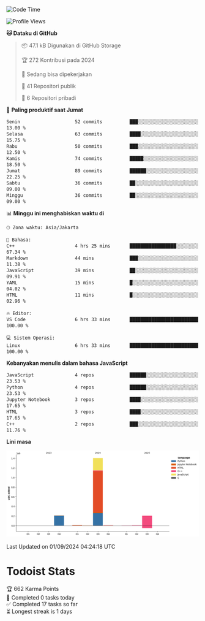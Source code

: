 <!--START_SECTION:waka-->
![Code Time](http://img.shields.io/badge/Code%20Time-28%20hrs%2048%20mins-blue)

![Profile Views](http://img.shields.io/badge/Profil%20dilihat-55-blue)

**🐱 Dataku di GitHub** 

> 📦 47.1 kB Digunakan di GitHub Storage 
 > 
> 🏆 272 Kontribusi pada 2024
 > 
> 💼 Sedang bisa dipekerjakan
 > 
> 📜 41 Repositori publik 
 > 
> 🔑 6 Repositori pribadi 
 > 
📅 **Paling produktif saat Jumat** 

```text
Senin                    52 commits          ███░░░░░░░░░░░░░░░░░░░░░░   13.00 % 
Selasa                   63 commits          ████░░░░░░░░░░░░░░░░░░░░░   15.75 % 
Rabu                     50 commits          ███░░░░░░░░░░░░░░░░░░░░░░   12.50 % 
Kamis                    74 commits          █████░░░░░░░░░░░░░░░░░░░░   18.50 % 
Jumat                    89 commits          ██████░░░░░░░░░░░░░░░░░░░   22.25 % 
Sabtu                    36 commits          ██░░░░░░░░░░░░░░░░░░░░░░░   09.00 % 
Minggu                   36 commits          ██░░░░░░░░░░░░░░░░░░░░░░░   09.00 % 
```


📊 **Minggu ini menghabiskan waktu di** 

```text
🕑︎ Zona waktu: Asia/Jakarta

💬 Bahasa: 
C++                      4 hrs 25 mins       █████████████████░░░░░░░░   67.34 % 
Markdown                 44 mins             ███░░░░░░░░░░░░░░░░░░░░░░   11.38 % 
JavaScript               39 mins             ██░░░░░░░░░░░░░░░░░░░░░░░   09.91 % 
YAML                     15 mins             █░░░░░░░░░░░░░░░░░░░░░░░░   04.02 % 
HTML                     11 mins             █░░░░░░░░░░░░░░░░░░░░░░░░   02.96 % 

🔥 Editor: 
VS Code                  6 hrs 33 mins       █████████████████████████   100.00 % 

💻 Sistem Operasi: 
Linux                    6 hrs 33 mins       █████████████████████████   100.00 % 
```

**Kebanyakan menulis dalam bahasa JavaScript** 

```text
JavaScript               4 repos             ██████░░░░░░░░░░░░░░░░░░░   23.53 % 
Python                   4 repos             ██████░░░░░░░░░░░░░░░░░░░   23.53 % 
Jupyter Notebook         3 repos             ████░░░░░░░░░░░░░░░░░░░░░   17.65 % 
HTML                     3 repos             ████░░░░░░░░░░░░░░░░░░░░░   17.65 % 
C++                      2 repos             ███░░░░░░░░░░░░░░░░░░░░░░   11.76 % 
```



**Lini masa**

![Lines of Code chart](https://raw.githubusercontent.com/yusuf601/yusuf601/main/assets/bar_graph.png)


 Last Updated on 01/09/2024 04:24:18 UTC
<!--END_SECTION:waka-->
# Todoist Stats

<!-- TODO-IST:START -->
🏆  662 Karma Points           
🌸  Completed 0 tasks today           
✅  Completed 17 tasks so far           
⏳  Longest streak is 1 days
<!-- TODO-IST:END -->
